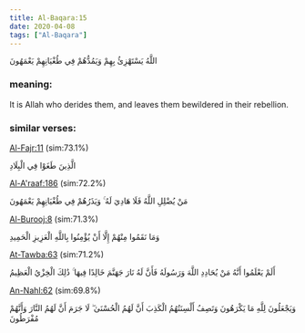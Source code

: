 ```yaml
---
title: Al-Baqara:15
date: 2020-04-08
tags: ["Al-Baqara"]
---
```

اللَّهُ يَسْتَهْزِئُ بِهِمْ وَيَمُدُّهُمْ فِي طُغْيَانِهِمْ يَعْمَهُونَ
### meaning: 
It is Allah who derides them, and leaves them bewildered in their rebellion.
### similar verses: 

[Al-Fajr:11](/89/11) (sim:73.1%)

الَّذِينَ طَغَوْا فِي الْبِلَادِ

[Al-A'raaf:186](/7/186) (sim:72.2%)

مَنْ يُضْلِلِ اللَّهُ فَلَا هَادِيَ لَهُ ۚ وَيَذَرُهُمْ فِي طُغْيَانِهِمْ يَعْمَهُونَ

[Al-Burooj:8](/85/8) (sim:71.3%)

وَمَا نَقَمُوا مِنْهُمْ إِلَّا أَنْ يُؤْمِنُوا بِاللَّهِ الْعَزِيزِ الْحَمِيدِ

[At-Tawba:63](/9/63) (sim:71.2%)

أَلَمْ يَعْلَمُوا أَنَّهُ مَنْ يُحَادِدِ اللَّهَ وَرَسُولَهُ فَأَنَّ لَهُ نَارَ جَهَنَّمَ خَالِدًا فِيهَا ۚ ذَٰلِكَ الْخِزْيُ الْعَظِيمُ

[An-Nahl:62](/16/62) (sim:69.8%)

وَيَجْعَلُونَ لِلَّهِ مَا يَكْرَهُونَ وَتَصِفُ أَلْسِنَتُهُمُ الْكَذِبَ أَنَّ لَهُمُ الْحُسْنَىٰ ۖ لَا جَرَمَ أَنَّ لَهُمُ النَّارَ وَأَنَّهُمْ مُفْرَطُونَ
